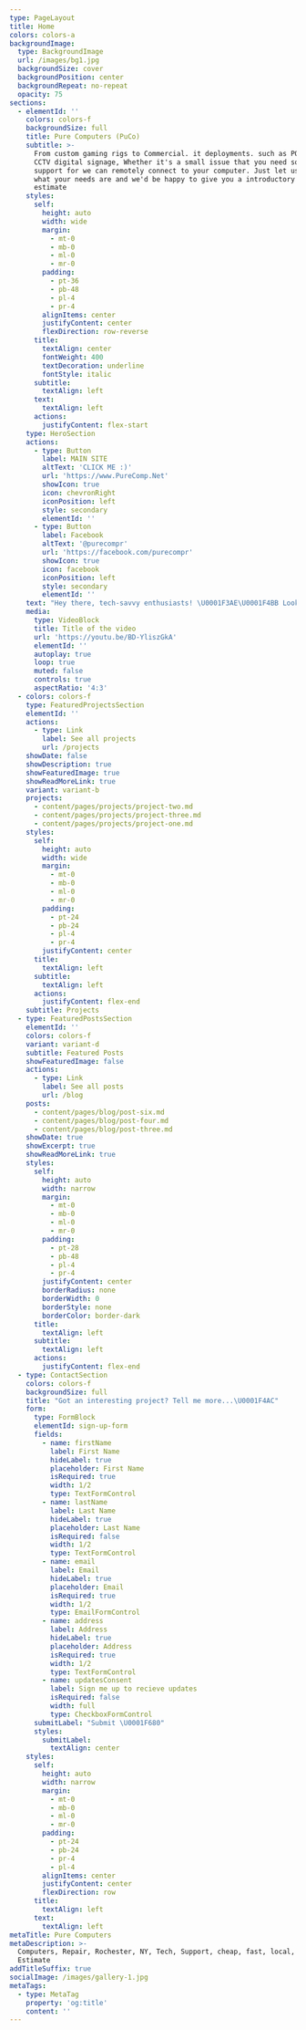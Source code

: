 ```yaml
---
type: PageLayout
title: Home
colors: colors-a
backgroundImage:
  type: BackgroundImage
  url: /images/bg1.jpg
  backgroundSize: cover
  backgroundPosition: center
  backgroundRepeat: no-repeat
  opacity: 75
sections:
  - elementId: ''
    colors: colors-f
    backgroundSize: full
    title: Pure Computers (PuCo)
    subtitle: >-
      From custom gaming rigs to Commercial. it deployments. such as POS systems
      CCTV digital signage, Whether it's a small issue that you need some Tech
      support for we can remotely connect to your computer. Just let us know
      what your needs are and we'd be happy to give you a introductory free
      estimate
    styles:
      self:
        height: auto
        width: wide
        margin:
          - mt-0
          - mb-0
          - ml-0
          - mr-0
        padding:
          - pt-36
          - pb-48
          - pl-4
          - pr-4
        alignItems: center
        justifyContent: center
        flexDirection: row-reverse
      title:
        textAlign: center
        fontWeight: 400
        textDecoration: underline
        fontStyle: italic
      subtitle:
        textAlign: left
      text:
        textAlign: left
      actions:
        justifyContent: flex-start
    type: HeroSection
    actions:
      - type: Button
        label: MAIN SITE
        altText: 'CLICK ME :)'
        url: 'https://www.PureComp.Net'
        showIcon: true
        icon: chevronRight
        iconPosition: left
        style: secondary
        elementId: ''
      - type: Button
        label: Facebook
        altText: '@purecompr'
        url: 'https://facebook.com/purecompr'
        showIcon: true
        icon: facebook
        iconPosition: left
        style: secondary
        elementId: ''
    text: "Hey there, tech-savvy enthusiasts! \U0001F3AE\U0001F4BB Looking for top-notch custom gaming builds, expert repair services, efficient IT networking solutions, and a wide range of computer sales, repairs, and upgrades? Look no further! \n\n\U0001F31FWhether you're a residential user or a commercial business, we've got you covered. Our team is here to make your life easier and get you back on track in no time. Plus, guess what?\n\n You can kickstart your journey with us by getting a FREE consultation or service estimate today!\n\n \U0001F680No task is too small or too large for us—we're here to cater to all your needs. So why wait? Reach out to us, let our knowledgeable experts guide you in the right direction, and let's elevate your tech experience together. Let's chat soon!\_\n\n"
    media:
      type: VideoBlock
      title: Title of the video
      url: 'https://youtu.be/BD-YliszGkA'
      elementId: ''
      autoplay: true
      loop: true
      muted: false
      controls: true
      aspectRatio: '4:3'
  - colors: colors-f
    type: FeaturedProjectsSection
    elementId: ''
    actions:
      - type: Link
        label: See all projects
        url: /projects
    showDate: false
    showDescription: true
    showFeaturedImage: true
    showReadMoreLink: true
    variant: variant-b
    projects:
      - content/pages/projects/project-two.md
      - content/pages/projects/project-three.md
      - content/pages/projects/project-one.md
    styles:
      self:
        height: auto
        width: wide
        margin:
          - mt-0
          - mb-0
          - ml-0
          - mr-0
        padding:
          - pt-24
          - pb-24
          - pl-4
          - pr-4
        justifyContent: center
      title:
        textAlign: left
      subtitle:
        textAlign: left
      actions:
        justifyContent: flex-end
    subtitle: Projects
  - type: FeaturedPostsSection
    elementId: ''
    colors: colors-f
    variant: variant-d
    subtitle: Featured Posts
    showFeaturedImage: false
    actions:
      - type: Link
        label: See all posts
        url: /blog
    posts:
      - content/pages/blog/post-six.md
      - content/pages/blog/post-four.md
      - content/pages/blog/post-three.md
    showDate: true
    showExcerpt: true
    showReadMoreLink: true
    styles:
      self:
        height: auto
        width: narrow
        margin:
          - mt-0
          - mb-0
          - ml-0
          - mr-0
        padding:
          - pt-28
          - pb-48
          - pl-4
          - pr-4
        justifyContent: center
        borderRadius: none
        borderWidth: 0
        borderStyle: none
        borderColor: border-dark
      title:
        textAlign: left
      subtitle:
        textAlign: left
      actions:
        justifyContent: flex-end
  - type: ContactSection
    colors: colors-f
    backgroundSize: full
    title: "Got an interesting project? Tell me more...\U0001F4AC"
    form:
      type: FormBlock
      elementId: sign-up-form
      fields:
        - name: firstName
          label: First Name
          hideLabel: true
          placeholder: First Name
          isRequired: true
          width: 1/2
          type: TextFormControl
        - name: lastName
          label: Last Name
          hideLabel: true
          placeholder: Last Name
          isRequired: false
          width: 1/2
          type: TextFormControl
        - name: email
          label: Email
          hideLabel: true
          placeholder: Email
          isRequired: true
          width: 1/2
          type: EmailFormControl
        - name: address
          label: Address
          hideLabel: true
          placeholder: Address
          isRequired: true
          width: 1/2
          type: TextFormControl
        - name: updatesConsent
          label: Sign me up to recieve updates
          isRequired: false
          width: full
          type: CheckboxFormControl
      submitLabel: "Submit \U0001F680"
      styles:
        submitLabel:
          textAlign: center
    styles:
      self:
        height: auto
        width: narrow
        margin:
          - mt-0
          - mb-0
          - ml-0
          - mr-0
        padding:
          - pt-24
          - pb-24
          - pr-4
          - pl-4
        alignItems: center
        justifyContent: center
        flexDirection: row
      title:
        textAlign: left
      text:
        textAlign: left
metaTitle: Pure Computers
metaDescription: >-
  Computers, Repair, Rochester, NY, Tech, Support, cheap, fast, local, free,
  Estimate
addTitleSuffix: true
socialImage: /images/gallery-1.jpg
metaTags:
  - type: MetaTag
    property: 'og:title'
    content: ''
---
```

